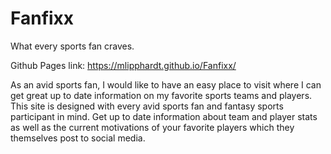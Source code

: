 # Fanfixx

What every sports fan craves.

Github Pages link: https://mlipphardt.github.io/Fanfixx/

As an avid sports fan, I would like to have an easy place to visit where I can get great up to date information on my favorite sports teams and players.  This site is designed with every avid sports fan and fantasy sports participant in mind.  Get up to date information about team and player stats as well as the current motivations of your favorite players which they themselves post to social media.  